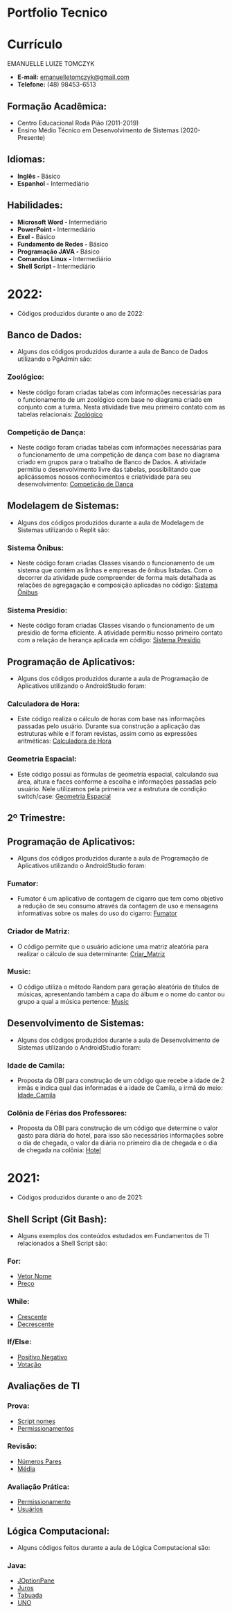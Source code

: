 # Portfolio Tecnico

<h1> Currículo </h1>
EMANUELLE LUIZE TOMCZYK 

* <b> E-mail:</b> emanuelletomczyk@gmail.com
* <b>Telefone:</b> (48) 98453-6513

<h2> Formação Acadêmica: </h2>

* Centro Educacional Roda Pião (2011-2019)
* Ensino Médio Técnico em Desenvolvimento de Sistemas (2020-Presente)

<h2> Idiomas:</h2>

* <b> Inglês - </b> Básico
* <b> Espanhol -</b> Intermediário

<h2> Habilidades:</h2>

* <b> Microsoft Word - </b> Intermediário 
* <b> PowerPoint - </b> Intermediário
* <b> Exel -</b> Básico
* <b> Fundamento de Redes -</b> Básico 
* <b> Programação JAVA - </b> Básico
* <b> Comandos Linux -</b> Intermediário
* <b> Shell Script -</b> Intermediário

<h1> 2022: </h1>

* Códigos produzidos durante o ano de 2022:

<h2> Banco de Dados: </h2>

* Alguns dos códigos produzidos durante a aula de Banco de Dados utilizando o PgAdmin são:

<h3> Zoológico: </h3>

* Neste código foram criadas tabelas com informações necessárias para o funcionamento de um zoológico com base no diagrama criado em conjunto com a turma. Nesta atividade tive meu primeiro contato com as tabelas relacionais: [Zoológico](Banco_Dados/Zoologico)

<h3> Competição de Dança: </h3>

* Neste código foram criadas tabelas com informações necessárias para o funcionamento de uma competição de dança com base no diagrama criado em grupos para o trabalho de Banco de Dados. A atividade permitiu o desenvolvimento livre das tabelas, possibilitando que aplicássemos nossos conhecimentos e criatividade para seu desenvolvimento: [Competição de Dança](Banco_Dados/Competicao_Danca)

<h2> Modelagem de Sistemas: </h2>

* Alguns dos códigos produzidos durante a aula de Modelagem de Sistemas utilizando o Replit são:

<h3> Sistema Ônibus: </h3>

* Neste código foram criadas Classes visando o funcionamento de um sistema que contém as linhas e empresas de  ônibus listadas. Com o decorrer da atividade pude compreender de forma mais detalhada as relações de agregagação e composição aplicadas no código: [Sistema Ônibus](Modelagem_Sistemas/Sistema_Onibus)

<h3> Sistema Presídio: </h3>

* Neste código foram criadas Classes visando o funcionamento de um presidio de forma eficiente. A atividade permitiu nosso primeiro contato com a relação de herança aplicada em código: [Sistema Presídio](Modelagem_Sistemas/Sistema_Presidio)

<h2> Programação de Aplicativos: </h2>

* Alguns dos códigos produzidos durante a aula de Programação de Aplicativos utilizando o AndroidStudio foram:

<h3> Calculadora de Hora: </h3>

* Este código realiza o cálculo de horas com base nas informações passadas pelo usuário. Durante sua construção a aplicação das estruturas while e if foram revistas, assim como as expressões aritméticas: [Calculadora de Hora](Programacao_Aplicativo/Calculadora_Hora)

<h3> Geometria Espacial: </h3>

* Este código possui as fórmulas de geometria espacial, calculando sua área, altura e faces conforme a escolha e informações passadas pelo usuário. Nele utilizamos pela primeira vez a estrutura de condição switch/case: [Geometria Espacial](Programacao_Aplicativo/Geo_Espacial)

<h2> 2º Trimestre: </h2>

<h2> Programação de Aplicativos: </h2>

* Alguns dos códigos produzidos durante a aula de Programação de Aplicativos utilizando o AndroidStudio foram:

<h3> Fumator: </h3>

* Fumator é um aplicativo de contagem de cigarro que tem como objetivo a redução de seu consumo através da contagem de uso e mensagens informativas sobre os males do uso do cigarro: [Fumator](Programacao_Aplicativo/Teste_Fumator)

<h3> Criador de Matriz: </h3>

* O código permite que o usuário adicione uma matriz aleatória para realizar o cálculo de sua determinante: [Criar_Matriz](Programacao_Aplicativo/Criar_matriz)

<h3> Music: </h3>

* O código utiliza o método Random para geração aleatória de títulos de músicas, apresentando também a capa do álbum e o nome do cantor ou grupo a qual a música pertence: [Music](Programacao_Aplicativo/Music)

<h2> Desenvolvimento de Sistemas: </h2>

* Alguns dos códigos produzidos durante a aula de Desenvolvimento de Sistemas utilizando o AndroidStudio foram:

<h3> Idade de Camila: </h3>

* Proposta da OBI para construção de um código que recebe a idade de 2 irmãs e indica qual das informadas é a idade de Camila, a irmã do meio: [Idade_Camila](Desenvolvimento_Sistemas/OBI/Idade_Camila.java)

<h3> Colônia de Férias dos Professores: </h3>

* Proposta da OBI para construção de um código que determine o valor gasto para diária do hotel, para isso são necessários informações sobre o dia de chegada, o valor da diária no primeiro dia de chegada e o dia de chegada na colônia: [Hotel](Desenvolvimento_Sistemas/OBI/Hotel.java)

<h1> 2021: </h1>

* Códigos produzidos durante o ano de 2021:

<h2> Shell Script (Git Bash): </h2>

* Alguns exemplos dos conteúdos estudados em Fundamentos de TI relacionados a Shell Script são: 

<h3> For: </h3>

* [Vetor Nome](FundamentosTI/Vetores/vetor_nome_for.sh)
* [Preço](FundamentosTI/Exemplos/preço.sh)

<h3> While: </h3>

* [Crescente](FundamentosTI/Exemplos/crescente_1_10.sh)
* [Decrescente](FundamentosTI/Exemplos/decrescente_10_1.sh)

<h3> If/Else: </h3>

* [Positivo Negativo](FundamentosTI/Exemplos/positivo_negativo.sh)
* [Votação](FundamentosTI/Exemplos/votação.sh)

<h2> Avaliações de TI </h2> 

<h3> Prova: </h3>

* [Script nomes](FundamentosTI/Prova/nome_script.sh)
* [Permissionamentos](FundamentosTI/Prova/permissionamento.sh)

<h3> Revisão: </h3>

* [Números Pares](FundamentosTI/Revisao/media.sh)
* [Média](FundamentosTI/Revisao/par.sh)

<h3> Avaliação Prática: </h3>

* [Permissionamento](FundamentosTI/Avaliacao_Pratica/permissao.sh)
* [Usuários](FundamentosTI/Avaliacao_Pratica/nomes_script.sh)

<h2> Lógica Computacional: </h2>

* Alguns códigos feitos durante a aula de Lógica Computacional são: 

<h3> Java: </h3>

* [JOptionPane](Lógica_Computacional/JOptionPane.java)
* [Juros](Lógica_Computacional/Juros.java)
* [Tabuada](Lógica_Computacional/Tabuada.java)
* [UNO](Lógica_Computacional/UNO.java)